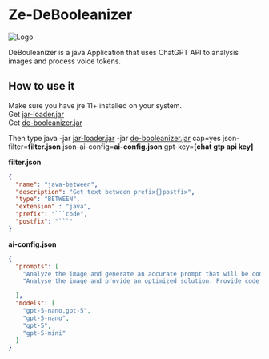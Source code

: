 #  Ze-DeBooleanizer
![Logo](https://xlogistx.io/articles/de-booleanizer/ZeDebooleanizer.JPG)

DeBouleanizer is a java Application that uses ChatGPT API to analysis images and process voice tokens.

## How to use it

Make sure you have jre 11+ installed on your system.\
Get [jar-loader.jar](https://xlogistx.io/apps/jar-loader.jar)\
Get [de-booleanizer.jar](https://xlogistx.io/apps/de-booleanizer.jar)

Then type java -jar [jar-loader.jar](https://xlogistx.io/apps/jar-loader.jar) -jar [de-booleanizer.jar](https://xlogistx.io/apps/de-booleanizer.jar) cap=yes json-filter=**filter.json** json-ai-config=**ai-config.json**  gpt-key=**[chat gtp api key]**

**filter.json**
```json
{
  "name": "java-between",
  "description": "Get text between prefix{}postfix",
  "type": "BETWEEN",
  "extension" : "java",
  "prefix": "```code",
  "postfix": "```"
}
```


**ai-config.json**
```json
{
  "prompts": [
    "Analyze the image and generate an accurate prompt that will be consumed by an LLM",
    "Analyse the image and provide an optimized solution. Provide code solution between ```code and ``` "

  ],
  "models": [
    "gpt-5-nano,gpt-5",
    "gpt-5-nano",
    "gpt-5",
    "gpt-5-mini"
  ]
}
```

